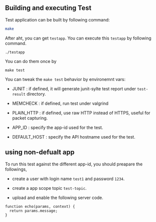 ## Building and executing Test

Test application can be built by following command:

```sh
make
```

After aht, you can get `testapp`. You can execute this `testapp` by
following command.

```
./testapp
```

You can do them once by
```
make test
```

You can tweak the `make test` behavior by environemnt vars:

- JUNIT : if defined, it will generate junit-sylte test report under `test-result` directory.

- MEMCHECK : if defined, run test under valgrind

- PLAIN_HTTP : if defined, use raw HTTP instead of HTTPS, useful for packet capturing.

- APP_ID : specify the app-id used for the test.

- DEFAULT_HOST : specify the API hostname used for the test.

## using non-defualt app
To run this test against the different app-id, you should preapare the followings,

- create a user with login name `test1` and password `1234`.

- create a app scope topic `test-topic`.

- upload and enable the following server code.

```
function echo(params, context) {
  return params.message;
}
```
